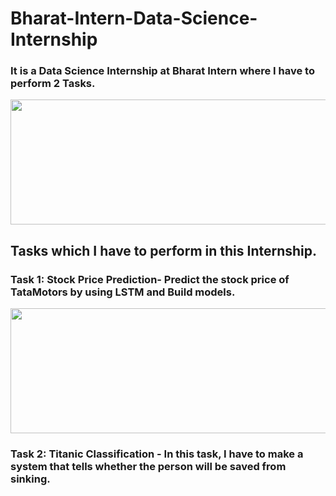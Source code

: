 # Bharat-Intern-Data-Science-Internship
### It is a Data Science Internship at Bharat Intern where I have to perform 2 Tasks.
 <img src="https://github.com/ritikaga/Data-Science-Internship-Bharat-Intern/assets/66274316/92375351-0e1a-409f-bd8e-f543893adc7e" width="700" height="200">

## Tasks which I have to perform in this Internship.
### Task 1: Stock Price Prediction- Predict the stock price of TataMotors by using LSTM and Build models.

 <img src="https://github.com/ritikaga/Data-Science-Internship-Bharat-Intern/assets/66274316/7b35a3a2-3e0d-46c1-9283-93e111e62bc2" width="900" height="200">
 




### Task 2: Titanic Classification - In this task, I have to make a system that tells whether the person will be saved from sinking.
